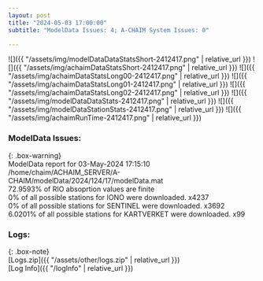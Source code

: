 ```yaml
---
layout: post
title: "2024-05-03 17:00:00"
subtitle: "ModelData Issues: 4; A-CHAIM System Issues: 0"

---
```


![]({{ "/assets/img/modelDataDataStatsShort-2412417.png" | relative_url }})
![]({{ "/assets/img/achaimDataStatsShort-2412417.png" | relative_url }})
![]({{ "/assets/img/achaimDataStatsLong00-2412417.png" | relative_url }})
![]({{ "/assets/img/achaimDataStatsLong01-2412417.png" | relative_url }})
![]({{ "/assets/img/achaimDataStatsLong02-2412417.png" | relative_url }})
![]({{ "/assets/img/modelDataDataStats-2412417.png" | relative_url }})
![]({{ "/assets/img/modelDataStationStats-2412417.png" | relative_url }})
![]({{ "/assets/img/achaimRunTime-2412417.png" | relative_url }})


### ModelData Issues:  
  
{: .box-warning}  
 ModelData report for 03-May-2024 17:15:10   
 /home/chaim/ACHAIM_SERVER/A-CHAIM/modelData/2024/124/17/modelData.mat   
 72.9593% of RIO absoprtion values are finite   
 0% of all possible stations for IONO were downloaded. x4237   
 0% of all possible stations for SENTINEL were downloaded. x3692   
 6.0201% of all possible stations for KARTVERKET were downloaded. x99   
  


### Logs:  
  
{: .box-note}  
[Logs.zip]({{ "/assets/other/logs.zip" | relative_url }})  
[Log Info]({{ "/logInfo" | relative_url }})  
